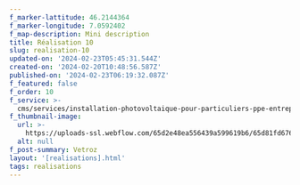```yaml
---
f_marker-lattitude: 46.2144364
f_marker-longitude: 7.0592402
f_map-description: Mini description
title: Réalisation 10
slug: realisation-10
updated-on: '2024-02-23T05:45:31.544Z'
created-on: '2024-02-20T10:48:56.587Z'
published-on: '2024-02-23T06:19:32.087Z'
f_featured: false
f_order: 10
f_service: >-
  cms/services/installation-photovoltaique-pour-particuliers-ppe-entreprises-cle-en-main.md
f_thumbnail-image:
  url: >-
    https://uploads-ssl.webflow.com/65d2e48ea556439a599619b6/65d81fd6769f772ded03a357_ayent.jpg
  alt: null
f_post-summary: Vetroz
layout: '[realisations].html'
tags: realisations
---
```



